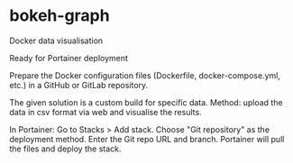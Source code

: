 # bokeh-graph
Docker data visualisation

Ready for Portainer deployment

Prepare the Docker configuration files (Dockerfile, docker-compose.yml, etc.) in a GitHub or GitLab repository.

The given solution is a custom build for specific data. Method: upload the data in csv format via web and visualise the results. 

In Portainer:
Go to Stacks > Add stack.
Choose "Git repository" as the deployment method.
Enter the Git repo URL and branch.
Portainer will pull the files and deploy the stack.
